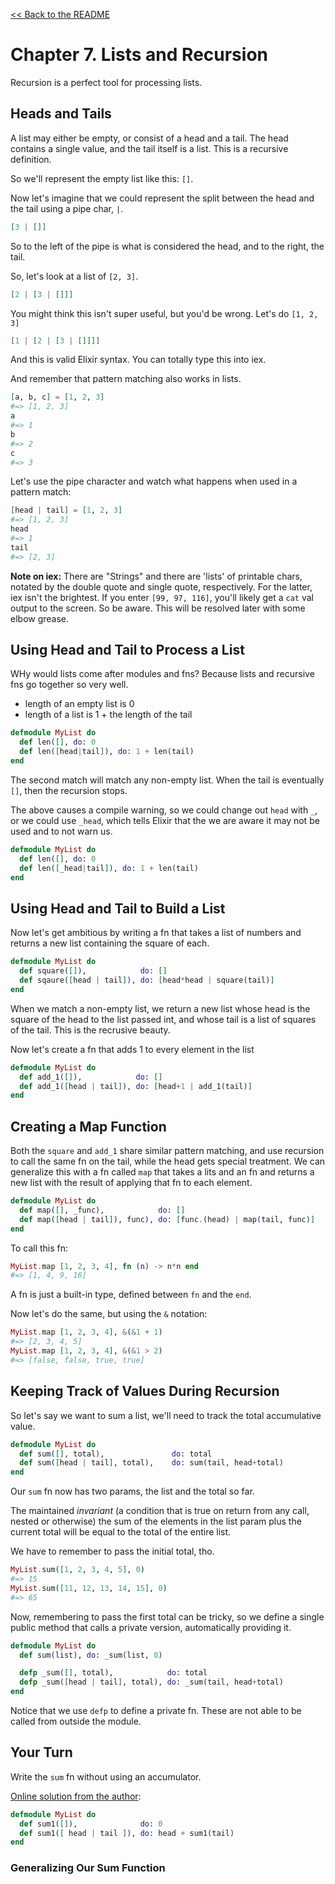 [&lt;&lt; Back to the README](README.md)

# Chapter 7. Lists and Recursion

Recursion is a perfect tool for processing lists.

## Heads and Tails

A list may either be empty, or consist of a head and a tail. The head contains
a single value, and the tail itself is a list. This is a recursive definition.

So we'll represent the empty list like this: `[]`.

Now let's imagine that we could represent the split between the head and the
tail using a pipe char, `|`. 

```elixir
[3 | []]
```

So to the left of the pipe is what is considered the head, and to the right, the
tail.

So, let's look at a list of `[2, 3]`.

```elixir
[2 | [3 | []]]
```

You might think this isn't super useful, but you'd be wrong. Let's do
`[1, 2, 3]`

```elixir
[1 | [2 | [3 | []]]]
```

And this is valid Elixir syntax. You can totally type this into iex.

And remember that pattern matching also works in lists.

```elixir
[a, b, c] = [1, 2, 3]
#=> [1, 2, 3]
a
#=> 1
b
#=> 2
c
#=> 3
```

Let's use the pipe character and watch what happens when used in a pattern match:

```elixir
[head | tail] = [1, 2, 3]
#=> [1, 2, 3]
head
#=> 1
tail
#=> [2, 3]
```

**Note on iex:** There are "Strings" and there are 'lists' of printable chars,
notated by the double quote and single quote, respectively. For the latter, iex
isn't the brightest. If you enter `[99, 97, 116]`, you'll likely get a `cat` val
output to the screen. So be aware. This will be resolved later with some elbow
grease.

## Using Head and Tail to Process a List

WHy would lists come after modules and fns? Because lists and recursive fns go
together so very well.

- length of an empty list is 0
- length of a list is 1 + the length of the tail

```elixir
defmodule MyList do
  def len([], do: 0
  def len([head|tail]), do: 1 + len(tail)
end
```

The second match will match any non-empty list. When the tail is eventually
`[]`, then the recursion stops.

The above causes a compile warning, so we could change out `head` with `_`, or
we could use `_head`, which tells Elixir that the we are aware it may not be
used and to not warn us.

```elixir
defmodule MyList do
  def len([], do: 0
  def len([_head|tail]), do: 1 + len(tail)
end
```

## Using Head and Tail to Build a List

Now let's get ambitious by writing a fn that takes a list of numbers and
returns a new list containing the square of each.

```elixir
defmodule MyList do
  def square([]),            do: []
  def sqaure([head | tail]), do: [head*head | square(tail)]
end
```

When we match a non-empty list, we return a new list whose head is the square
of the head to the list passed int, and whose tail is a list of squares of the
tail. This is the recrusive beauty.

Now let's create a fn that adds 1 to every element in the list

```elixir
defmodule MyList do
  def add_1([]),            do: []
  def add_1([head | tail]), do: [head+1 | add_1(tail)]
end
```

## Creating a Map Function

Both the `square` and `add_1` share similar pattern matching, and use recursion
to call the same fn on the tail, while the head gets special treatment. We can
generalize this with a fn called `map` that takes a lits and an fn and returns
a new list with the result of applying that fn to each element.

```elixir
defmodule MyList do
  def map([], _func),            do: []
  def map([head | tail]), func), do: [func.(head) | map(tail, func)]
end
```

To call this fn:

```elixir
MyList.map [1, 2, 3, 4], fn (n) -> n*n end
#=> [1, 4, 9, 16]
```

A fn is just a built-in type, defined between `fn` and the `end`.

Now let's do the same, but using the `&` notation:

```elixir
MyList.map [1, 2, 3, 4], &(&1 + 1)
#=> [2, 3, 4, 5]
MyList.map [1, 2, 3, 4], &(&1 > 2)
#=> [false, false, true, true]
```

## Keeping Track of Values During Recursion

So let's say we want to sum a list, we'll need to track the total accumulative
value.

```elixir
defmodule MyList do
  def sum([], total),               do: total
  def sum([head | tail], total),    do: sum(tail, head+total)
end
```

Our `sum` fn now has two params, the list and the total so far.

The maintained *invariant* (a condition that is true on return from any call,
nested or otherwise) the sum of the elements in the list param plus the current
total will be equal to the total of the entire list.

We have to remember to pass the initial total, tho.

```elixir
MyList.sum([1, 2, 3, 4, 5], 0)
#=> 15
MyList.sum([11, 12, 13, 14, 15], 0)
#=> 65
```

Now, remembering to pass the first total can be tricky, so we define a single
public method that calls a private version, automatically providing it.

```elixir
defmodule MyList do
  def sum(list), do: _sum(list, 0)

  defp _sum([], total),            do: total
  defp _sum([head | tail], total), do: _sum(tail, head+total)
end
```

Notice that we use `defp` to define a private fn. These are not able to be
called from outside the module.

## Your Turn

Write the `sum` fn without using an accumulator. 

[Online solution from the author](https://forums.pragprog.com/forums/322/topics/Exercise:%20ListsAndRecursion-0):

```elixir
defmodule MyList do
  def sum1([]),              do: 0
  def sum1([ head | tail ]), do: head + sum1(tail)
end
```

### Generalizing Our Sum Function
